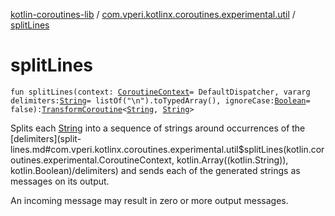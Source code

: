 [kotlin-coroutines-lib](../index.md) / [com.vperi.kotlinx.coroutines.experimental.util](index.md) / [splitLines](./split-lines.md)

# splitLines

`fun splitLines(context: `[`CoroutineContext`](https://kotlinlang.org/api/latest/jvm/stdlib/kotlin.coroutines.experimental/-coroutine-context/index.html)` = DefaultDispatcher, vararg delimiters: `[`String`](https://kotlinlang.org/api/latest/jvm/stdlib/kotlin/-string/index.html)` = listOf("\n").toTypedArray(), ignoreCase: `[`Boolean`](https://kotlinlang.org/api/latest/jvm/stdlib/kotlin/-boolean/index.html)` = false): `[`TransformCoroutine`](../com.vperi.kotlinx.coroutines.experimental.coroutine/-transform-coroutine/index.md)`<`[`String`](https://kotlinlang.org/api/latest/jvm/stdlib/kotlin/-string/index.html)`, `[`String`](https://kotlinlang.org/api/latest/jvm/stdlib/kotlin/-string/index.html)`>`

Splits each [String](https://kotlinlang.org/api/latest/jvm/stdlib/kotlin/-string/index.html) into a sequence of strings around
occurrences of the [delimiters](split-lines.md#com.vperi.kotlinx.coroutines.experimental.util$splitLines(kotlin.coroutines.experimental.CoroutineContext, kotlin.Array((kotlin.String)), kotlin.Boolean)/delimiters) and sends each of the
generated strings as messages on its output.

An incoming message may result in zero or more output messages.

